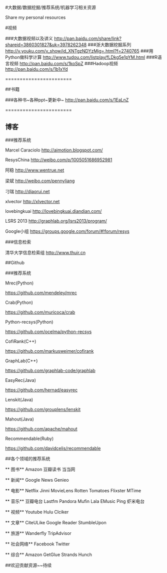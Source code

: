 #大数据/数据挖掘/推荐系统/机器学习相关资源

Share my personal resources 

#视频

###大数据视频以及讲义
<http://pan.baidu.com/share/link?shareid=3860301827&uk=3978262348>
###浙大数据挖掘系列
<http://v.youku.com/v_show/id_XNTgzNDYzMjg=.html?f=2740765>
###用Python做科学计算
<http://www.tudou.com/listplay/fLDkg5e1pYM.html>
###R语言视频
<http://pan.baidu.com/s/1koSpZ>
###Hadoop视频
<http://pan.baidu.com/s/1b1xYd>


=======================


##书籍

###各种书~各种ppt~更新中~
<http://pan.baidu.com/s/1EaLnZ>

=======================

## 博客

###推荐系统 

Marcel Caraciolo   <http://aimotion.blogspot.com/>

ResysChina 		   <http://weibo.com/p/1005051686952981>

阿稳	<http://www.wentrue.net>

梁斌	<http://weibo.com/pennyliang>

刁瑞	<http://diaorui.net>

xlvector <http://xlvector.net>

lovebingkuai	<http://lovebingkuai.diandian.com/>

LSRS 2013 <http://graphlab.org/lsrs2013/program/> 

Google小组 <https://groups.google.com/forum/#!forum/resys>

###信息检索

清华大学信息检索组 <http://www.thuir.cn>

##Github	

###推荐系统

Mrec(Python)

<https://github.com/mendeley/mrec>

Crab(Python)

<https://github.com/muricoca/crab>

Python-recsys(Python)

<https://github.com/ocelma/python-recsys>

CofiRank(C++)

<https://github.com/markusweimer/cofirank>

GraphLab(C++)

<https://github.com/graphlab-code/graphlab>

EasyRec(Java)

<https://github.com/hernad/easyrec>

Lenskit(Java)

<https://github.com/grouplens/lenskit>

Mahout(Java)

<https://github.com/apache/mahout>

Recommendable(Ruby)

<https://github.com/davidcelis/recommendable>

##各个领域的推荐系统


   ** 图书**
        Amazon
        豆瓣读书
        当当网
  
   ** 新闻**
        Google News
        Genieo
  
   ** 电影**
        Netflix
        Jinni
        MovieLens
        Rotten Tomatoes
        Flixster
        MTime
  
   ** 音乐**
        豆瓣电台
        Lastfm
        Pandora
        Mufin
        Lala
        EMusic
        Ping
        虾米电台
  
   ** 视频**
        Youtube
        Hulu
        Clciker
  
   ** 文章**
        CiteULike
        Google Reader
        StumbleUpon
  
   ** 旅游**
        Wanderfly
        TripAdvisor
  
   ** 社会网络**
        Facebook
        Twitter
  
   ** 综合**
        Amazon
        GetGlue
        Strands
        Hunch



##欢迎贡献资源~~待续
